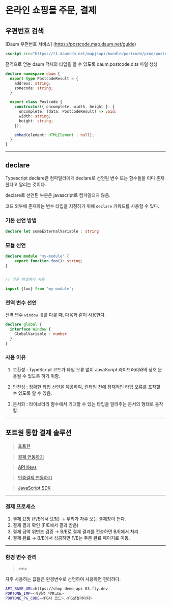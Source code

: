 # 온라인 쇼핑몰 주문, 결제

## 우편번호 검색

[Daum 우편번호 서비스] (https://postcode.map.daum.net/guide)

```html
<script src="https://t1.daumcdn.net/mapjsapi/bundle/postcode/prod/postcode.v2.js"></script>
```

전역으로 얻는 daum 객체의 타입을 알 수 있도록 daum.postcode.d.ts 파일 생성

```typescript
declare namespace daum {
  export type PostcodeResult = {
    address: string;
    zonecode: string;
  }

  export class Postcode {
    constructor({ oncomplete, width, height }: {
      oncomplete: (data: PostcodeResult) => void;
      width: string;
      height: string;
    });

    embed(element: HTMLElement | null);
  }
}
```

---

## declare

Typescript declare란 컴파일러에게 declare로 선언된 변수 또는 함수들을 이미 존재한다고 알리는 것이다.

declare로 선언된 부분은 javascript로 컴파일되지 않음.

코드 외부에 존재하는 변수 타입을 지정하기 위해 `declare` 키워드를 사용할 수 있다.

### 기본 선언 방법

```typescript
declare let someExternalVariable : string
```

### 모듈 선언

```typescript
declare module 'my-module' {
    export function foo(): string;
}


// 다른 파일에서 사용

import {foo} from 'my-module';
```


### 전역 변수 선언

전역 변수 `window 등`를 다룰 때, 다음과 같이 사용한다.

```typescript
declare global {
  interface Window {
    GlobalVariable : number
  }
}
```

### 사용 이유

1. 호환성 : TypeScript 코드가 타입 오류 없이 JavaScript 라이브러리와의 상호 운용될 수 있도록 하기 위함.

2. 안전성 : 정확한 타입 선언을 제공하여, 런타임 전에 잠재적인 타입 오류를 포착할 수 있도록 할 수 있음.

3. 문서화 : 라이브러리 함수에서 기대할 수 있는 타입을 알려주는 문서의 형태로 동작함.

---

## 포트원 통합 결제 솔루션

> [포트원](https://portone.io/korea/ko)

> [결제 연동하기](https://portone.gitbook.io/docs/console/guide/connect)

> [API Keys](https://portone.gitbook.io/docs/console/guide/api-keys)

> [인증결제 연동하기](https://portone.gitbook.io/docs/auth/guide)

> [JavaScript SDK](https://portone.gitbook.io/docs/sdk/javascript-sdk)

---

### 결제 프로세스

1. 결제 요청 (F/E에서 요청) → 우리가 자주 보는 결제창이 뜬다.
2. 결제 결과 확인 (F/E에서 결과 받음)
3. 결제 금액 위변조 검증 → B/E로 결제 결과를 전송하면 B/E에서 처리
4. 결제 완료 → B/E에서 성공하면 F/E는 주문 완료 페이지로 이동.

---

### 환경 변수 관리

> .env

자주 사용하는 값들은 환경변수로 선언하여 사용하면 편리하다.

```bash
API_BASE_URL=https://shop-demo-api-03.fly.dev
PORTONE_IMP=<가맹점 식별코드>
PORTONE_PG_CODE=<PG사 코드>.<PG상점아이디>
```

